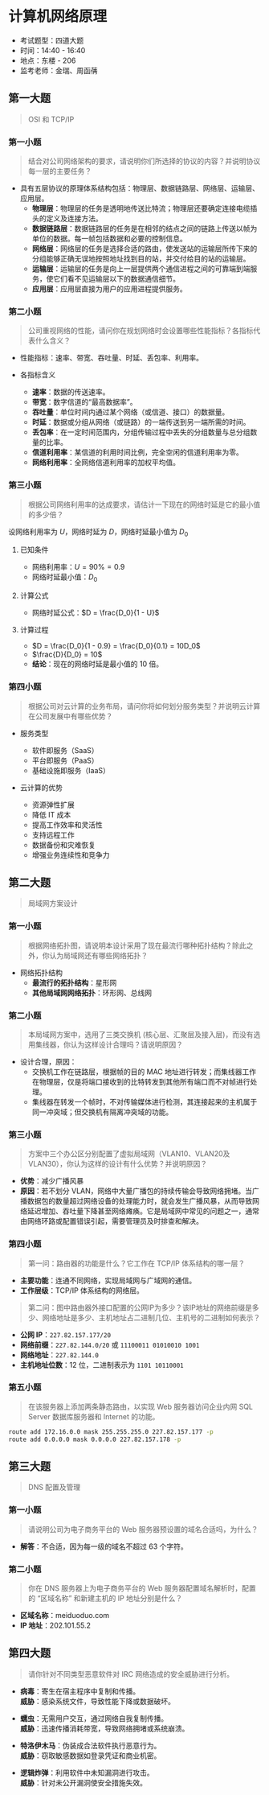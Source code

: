 # 计算机网络原理

- 考试题型：四道大题
- 时间：14:40 - 16:40
- 地点：东楼 - 206
- 监考老师：金瑞、周函蒨

## 第一大题

> OSI 和 TCP/IP

### 第一小题

> 结合对公司网络架构的要求，请说明你们所选择的协议的内容？并说明协议每一层的主要任务？

- 具有五层协议的原理体系结构包括：物理层、数据链路层、网络层、运输层、应用层。
  - **物理层**：物理层的任务是透明地传送比特流；物理层还要确定连接电缆插头的定义及连接方法。
  - **数据链路层**：数据链路层的任务是在相邻的结点之间的链路上传送以帧为单位的数据。每一帧包括数据和必要的控制信息。
  - **网络层**：网络层的任务是选择合适的路由，使发送站的运输层所传下来的分组能够正确无误地按照地址找到目的站，并交付给目的站的运输层。
  - **运输层**：运输层的任务是向上一层提供两个通信进程之间的可靠端到端服务，使它们看不见运输层以下的数据通信细节。
  - **应用层**：应用层直接为用户的应用进程提供服务。

### 第二小题

> 公司重视网络的性能，请问你在规划网络时会设置哪些性能指标？各指标代表什么含义？

- 性能指标：速率、带宽、吞吐量、时延、丢包率、利用率。

- 各指标含义
  - **速率**：数据的传送速率。
  - **带宽**：数字信道的“最高数据率”。
  - **吞吐量**：单位时间内通过某个网络（或信道、接口）的数据量。
  - **时延**：数据或分组从网络（或链路）的一端传送到另一端所需的时间。
  - **丢包率**：在一定时间范围内，分组传输过程中丢失的分组数量与总分组数量的比率。
  - **信道利用率**：某信道的利用时间比例，完全空闲的信道利用率为零。
  - **网络利用率**：全网络信道利用率的加权平均值。

### 第三小题

> 根据公司网络利用率的达成要求，请估计一下现在的网络时延是它的最小值的多少倍？

设网络利用率为 $U$，网络时延为 $D$，网络时延最小值为 $D_0$

1. 已知条件
    - 网络利用率：$U = 90\% = 0.9$
    - 网络时延最小值：$D_0$

2. 计算公式
    - 网络时延公式：$D = \frac{D_0}{1 - U}$

3. 计算过程
    - $D = \frac{D_0}{1 - 0.9} = \frac{D_0}{0.1} = 10D_0$
    - $\frac{D}{D_0} = 10$
    - **结论**：现在的网络时延是最小值的 10 倍。

### 第四小题

> 根据公司对云计算的业务布局，请问你将如何划分服务类型？并说明云计算在公司发展中有哪些优势？

- 服务类型
  - 软件即服务（SaaS）
  - 平台即服务（PaaS）
  - 基础设施即服务（IaaS）

- 云计算的优势
  - 资源弹性扩展
  - 降低 IT 成本
  - 提高工作效率和灵活性
  - 支持远程工作
  - 数据备份和灾难恢复
  - 增强业务连续性和竞争力

## 第二大题

> 局域网方案设计

### 第一小题

> 根据网络拓扑图，请说明本设计采用了现在最流行哪种拓扑结构？除此之外，你认为局域网还有哪些网络拓扑？

- 网络拓扑结构
  - **最流行的拓扑结构**：星形网
  - **其他局域网网络拓扑**：环形网、总线网

### 第二小题

> 本局域网方案中，选用了三类交换机 (核心层、汇聚层及接入层)，而没有选用集线器，你认为这样设计合理吗？请说明原因？

- 设计合理，原因：
  - 交换机工作在链路层，根据帧的目的 MAC 地址进行转发；而集线器工作在物理层，仅是将端口接收到的比特转发到其他所有端口而不对帧进行处理。
  - 集线器在转发一个帧时，不对传输媒体进行检测，其连接起来的主机属于同一冲突域；但交换机有隔离冲突域的功能。

### 第三小题

> 方案中三个办公区分别配置了虚拟局域网（VLAN10、VLAN20及VLAN30），你认为这样的设计有什么优势？并说明原因？

- **优势**：减少广播风暴
- **原因**：若不划分 VLAN，网络中大量广播包的持续传输会导致网络拥堵。当广播数据包的数量超过网络设备的处理能力时，就会发生广播风暴，从而导致网络延迟增加、吞吐量下降甚至网络瘫痪。它是局域网中常见的问题之一，通常由网络环路或配置错误引起，需要管理员及时排查和解决。

### 第四小题

> 第一问：路由器的功能是什么？它工作在 TCP/IP 体系结构的哪一层？

- **主要功能**：连通不同网络，实现局域网与广域网的通信。
- **工作层级**：TCP/IP 体系结构的网络层。

> 第二问：图中路由器外接口配置的公网IP为多少？该IP地址的网络前缀是多少、网络地址是多少、主机地址占二进制几位、主机号的二进制如何表示？

- **公网 IP**：`227.82.157.177/20`
- **网络前缀**：`227.82.144.0/20` 或 `11100011 01010010 1001`
- **网络地址**：`227.82.144.0`
- **主机地址位数**：12 位，二进制表示为 `1101 10110001`

### 第五小题

> 在该服务器上添加两条静态路由，以实现 Web 服务器访问企业内网 SQL Server 数据库服务器和 Internet 的功能。

```bash
route add 172.16.0.0 mask 255.255.255.0 227.82.157.177 -p
route add 0.0.0.0 mask 0.0.0.0 227.82.157.178 -p
```

## 第三大题

> DNS 配置及管理

### 第一小题

> 请说明公司为电子商务平台的 Web 服务器预设置的域名合适吗，为什么？

- **解答**：不合适，因为每一级的域名不超过 63 个字符。

### 第二小题

> 你在 DNS 服务器上为电子商务平台的 Web 服务器配置域名解析时，配置的 “区域名称” 和新建主机的 IP 地址分别是什么？

- **区域名称**：meiduoduo.com
- **IP 地址**：202.101.55.2

## 第四大题

> 请你针对不同类型恶意软件对 IRC 网络造成的安全威胁进行分析。

- **病毒**：寄生在宿主程序中复制和传播。  
  **威胁**：感染系统文件，导致性能下降或数据破坏。

- **蠕虫**：无需用户交互，通过网络自我复制传播。  
  **威胁**：迅速传播消耗带宽，导致网络拥堵或系统崩溃。

- **特洛伊木马**：伪装成合法软件执行恶意行为。  
  **威胁**：窃取敏感数据如登录凭证和商业机密。

- **逻辑炸弹**：利用软件中未知漏洞进行攻击。  
  **威胁**：针对未公开漏洞使安全措施失效。
